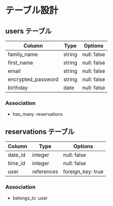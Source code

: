 # テーブル設計

## users テーブル

| Column             | Type    | Options     |
| ------------------ | ------- | ----------- |
| family_name        | string  | null: false |
| first_name         | string  | null: false |
| email              | string  | null: false |
| encrypted_password | string  | null: false |
| birthday           | date    | null: false |

### Association

- has_many :reservations

## reservations テーブル

| Column  | Type       | Options           |
| ------- | ---------- | ----------------- |
| date_id | integer    | null: false       |
| time_id | integer    | null: false       |
| user    | references | foreign_key: true |

### Association

- belongs_to :user
